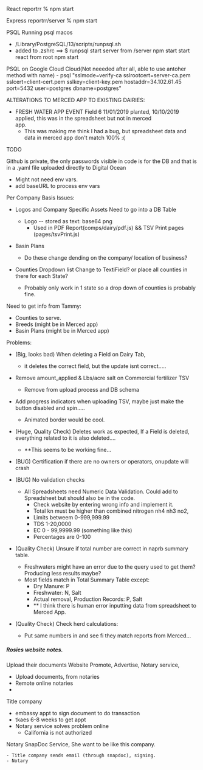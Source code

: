 React
  reportrr % npm start

Express
reportrr/server % npm start 

PSQL
  Running psql macos 
  - /Library/PostgreSQL/13/scripts/runpsql.sh
  - added to .zshrc ==> $ runpsql
  start server from /server npm start
  start react from root npm start

  PSQL on Google Cloud Cloud(Not neeeded after all, able to use antoher method with name)
    - psql "sslmode=verify-ca sslrootcert=server-ca.pem sslcert=client-cert.pem sslkey=client-key.pem hostaddr=34.102.61.45 port=5432 user=postgres dbname=postgres"



ALTERATIONS TO MERCED APP TO EXISTING DAIRIES:
  - FRESH WATER APP EVENT Field 6 11/01/2019 planted, 10/10/2019 applied, this was in the spreadsheet but not in merced   
      app.
    - This was making me think I had a bug, but spreadsheet data and data in merced app don't match 100% :(



TODO

Github is private, the only passwords visible in code is for the DB and that is in a .yaml file uploaded directly to Digital Ocean
  - Might not need env vars.
  - add baseURL to process env vars 


Per Company Basis Issues:
- Logos and Company Specific Assets Need to go into a DB Table
  - Logo -- stored as text: base64 png
    - Used in PDF Report(comps/dairy/pdf.js) && TSV Print pages (pages/tsvPrint.js)

- Basin Plans
  - Do these change dending on the company/ location of business?

- Counties Dropdown list 
  Change to TextiField? or place all counties in there for each State?
  - Probably only work in 1 state so a drop down of counties is probably fine.


Need to get info from Tammy:
   - Counties to serve.
   - Breeds (might be in Merced app)
   - Basin Plans (might be in Merced app)




Problems:
  - (Big, looks bad) When deleting a Field on Dairy Tab, 
    - it deletes the correct field, but the update isnt correct.....

  - Remove amount_applied & Lbs/acre salt on Commercial fertilizer TSV
    - Remove from upload process and DB schema

  - Add progress indicators when uploading TSV, maybe just make the button disabled and spin..... 
    - Animated border would be cool.

  - (Huge, Quality Check) Deletes work as expected, If a Field is deleted, everything related to it is also deleted....
    - **This seems to be working fine...

    
  - (BUG) Certification if there are no owners or operators, onupdate will crash

  - (BUG) No validation checks
    - All Spreadsheets need Numeric Data Validation. Could add to Spreadsheet but should also be in the code.
      - Check website by entering wrong info and implement it.
      - Total kn must be higher than combined nitrogen nh4 nh3 no2,
      - Limits betweem 0-999,999.99
      - TDS 1-20,0000
      - EC 0 - 99,9999.99 (something like this)
      - Percentages are 0-100

  - (Quality Check) Unsure if total number are correct in naprb summary table.
      - Freshwaters might have an error due to the query used to get them? Producing less results maybe?
      - Most fields match in Total Summary Table except:
        - Dry Manure: P
        - Freshwater: N, Salt
        - Actual removal, Production Records: P, Salt
        - ** I think there is human error inputting data from spreadsheet to Merced App.

  - (Quality Check) Check herd calculations: 
    - Put same numbers in and see fi they match reports from Merced...

 



##### Rosies website notes.
Upload their documents
Website
Promote, Advertise, 
Notary service, 
  - Upload documents, from notaries
  - Remote online notaries
  - 
Title company
  - embassy appt to sign document to do transaction
  - tkaes 6-8 weeks to get appt
  - Notary service solves problem online
    - California is not authorized
   
  Notary SnapDoc Service, She want to be like this company.

    - Title company sends email (through snapdoc), signing.
    - Notary 